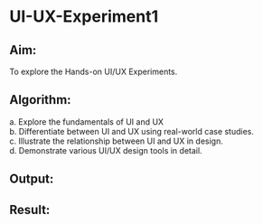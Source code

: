 # UI-UX-Experiment1

## Aim:
To explore the Hands-on UI/UX Experiments.
## Algorithm:
a. Explore the fundamentals of UI and UX  
b. Differentiate between UI and UX using real-world case studies.  
c. Illustrate the relationship between UI and UX in design.  
d. Demonstrate various UI/UX design tools in detail.   
  
## Output:


## Result:
